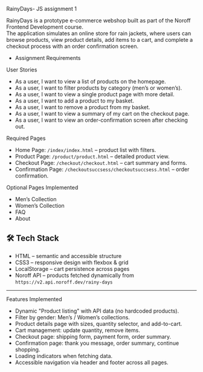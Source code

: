  RainyDays- JS assignment 1

RainyDays is a prototype e-commerce webshop built as part of the Noroff Frontend Development course.  
The application simulates an online store for rain jackets, where users can browse products, view product details, add items to a cart, and complete a checkout process with an order confirmation screen.  



- Assignment Requirements  

 User Stories  
- As a user, I want to view a list of products on the homepage.  
- As a user, I want to filter products by category (men’s or women’s).  
- As a user, I want to view a single product page with more detail.  
- As a user, I want to add a product to my basket.  
- As a user, I want to remove a product from my basket.  
- As a user, I want to view a summary of my cart on the checkout page.  
- As a user, I want to view an order-confirmation screen after checking out.  

 Required Pages  
- Home Page: `/index/index.html` – product list with filters.  
- Product Page: `/product/product.html` – detailed product view.  
- Checkout Page: `/checkout/checkout.html` – cart summary and forms.  
- Confirmation Page: `/checkoutsuccsess/checkoutsuccsess.html` – order confirmation.  

 Optional Pages Implemented  
- Men’s Collection  
- Women’s Collection  
- FAQ  
- About


## 🛠️ Tech Stack  
- HTML – semantic and accessible structure  
- CSS3 – responsive design with flexbox & grid  
- LocalStorage – cart persistence across pages  
- Noroff API – products fetched dynamically from `https://v2.api.noroff.dev/rainy-days`  

---

 Features Implemented  
- Dynamic "Product listing" with API data (no hardcoded products).  
- Filter by gender: Men’s / Women’s collections.  
- Product details page with sizes, quantity selector, and add-to-cart.  
- Cart management: update quantity, remove items.  
- Checkout page: shipping form, payment form, order summary.  
- Confirmation page: thank you message, order summary, continue shopping.  
- Loading indicators  when fetching data.  
- Accessible navigation via header and footer across all pages.  


